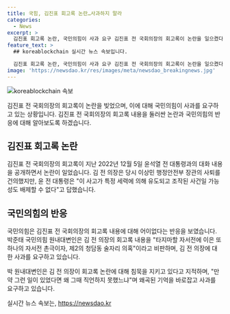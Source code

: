 ```yaml
---
title: 국힘, 김진표 회고록 논란…사과하지 말라
categories:
  - News
excerpt: >
  김진표 회고록 논란, 국민의힘이 사과 요구 김진표 전 국회의장의 회고록이 논란을 일으켰다. 국민의힘이 박준태 원내대변인을 통해 이를 비판하며, 윤석열 대통령과의 대화 내용을 공개한 김 전 의장에 대해 사과를 촉구했다. 또한, 김 의장의 회고록 논란에 대한 침묵을 비판하며 왜곡된 기억을 바로잡고 사과를 요청했다.
feature_text: >
  ## koreablockchain 실시간 뉴스 속보입니다.

  김진표 회고록 논란, 국민의힘이 사과 요구 김진표 전 국회의장의 회고록이 논란을 일으켰다. 국민의힘이 박준태 원내대변인을 통해 이를 비판하며, 윤석열 대통령과의 대화 내용을 공개한 김 전 의장에 대해 사과를 촉구했다. 또한, 김 의장의 회고록 논란에 대한 침묵을 비판하며 왜곡된 기억을 바로잡고 사과를 요청했다.
image: 'https://newsdao.kr/res/images/meta/newsdao_breakingnews.jpg'
---
```


<p><img src="https://newsdao.kr/res/images/meta/newsdao_breakingnews.jpg" alt="koreablockchain 속보" /></p>

<p data-ke-size="size16">김진표 전 국회의장의 회고록이 논란을 빚었으며, 이에 대해 국민의힘이 사과를 요구하고 있는 상황입니다. 김진표 전 국회의장의 회고록 내용을 둘러싼 논란과 국민의힘의 반응에 대해 알아보도록 하겠습니다.</p>

<h2 data-ke-size="size26">김진표 회고록 논란</h2>

<p data-ke-size="size16">김진표 전 국회의장의 회고록이 지난 2022년 12월 5일 윤석열 전 대통령과의 대화 내용을 공개하면서 논란이 일었습니다. 김 전 의장은 당시 이상민 행정안전부 장관의 사퇴를 건의했지만, 윤 전 대통령은 "이 사고가 특정 세력에 의해 유도되고 조작된 사건일 가능성도 배제할 수 없다"고 답했습니다.</p>

<h2 data-ke-size="size26">국민의힘의 반응</h2>

<p data-ke-size="size16">국민의힘은 김진표 전 국회의장의 회고록 내용에 대해 어이없다는 반응을 보였습니다. 박준태 국민의힘 원내대변인은 김 전 의장의 회고록 내용을 "타지마할 자서전에 이은 또 하나의 자서전 촌극이자, 제2의 청담동 술자리 의혹"이라고 비판하며, 김 전 의장에 대한 사과를 요구하고 있습니다.</p>

<p data-ke-size="size16">박 원내대변인은 김 전 의장이 회고록 논란에 대해 침묵을 지키고 있다고 지적하며, "만약 그런 일이 있었다면 왜 그때 직언하지 못했느냐"며 왜곡된 기억을 바로잡고 사과를 요구하고 있습니다.</p>
실시간 뉴스 속보는, <a href="https://newsdao.kr" rel="dofollow">https://newsdao.kr</a>


